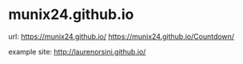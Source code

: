 # munix24.github.io

url:
https://munix24.github.io/
https://munix24.github.io/Countdown/

example site:
http://laurenorsini.github.io/
